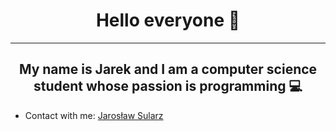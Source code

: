<h1 align="center"> Hello everyone  👋 </h1>
<hr>
<h2 align="center"> My name is Jarek and I am a computer science student whose passion is programming 💻 </h2>

* Contact with me: [Jarosław Sularz](https://www.linkedin.com/in/jaros%C5%82aw-sularz-4ab813253/)
